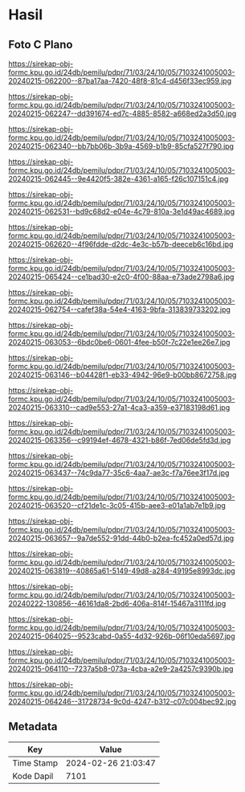 # Hasil

## Foto C Plano

https://sirekap-obj-formc.kpu.go.id/24db/pemilu/pdpr/71/03/24/10/05/7103241005003-20240215-062200--87ba17aa-7420-48f8-81c4-d456f33ec959.jpg

https://sirekap-obj-formc.kpu.go.id/24db/pemilu/pdpr/71/03/24/10/05/7103241005003-20240215-062247--dd391674-ed7c-4885-8582-a668ed2a3d50.jpg

https://sirekap-obj-formc.kpu.go.id/24db/pemilu/pdpr/71/03/24/10/05/7103241005003-20240215-062340--bb7bb06b-3b9a-4569-b1b9-85cfa527f790.jpg

https://sirekap-obj-formc.kpu.go.id/24db/pemilu/pdpr/71/03/24/10/05/7103241005003-20240215-062445--9e4420f5-382e-4361-a165-f26c107151c4.jpg

https://sirekap-obj-formc.kpu.go.id/24db/pemilu/pdpr/71/03/24/10/05/7103241005003-20240215-062531--bd9c68d2-e04e-4c79-810a-3e1d49ac4689.jpg

https://sirekap-obj-formc.kpu.go.id/24db/pemilu/pdpr/71/03/24/10/05/7103241005003-20240215-062620--4f96fdde-d2dc-4e3c-b57b-deeceb6c16bd.jpg

https://sirekap-obj-formc.kpu.go.id/24db/pemilu/pdpr/71/03/24/10/05/7103241005003-20240215-065424--ce1bad30-e2c0-4f00-88aa-e73ade2798a6.jpg

https://sirekap-obj-formc.kpu.go.id/24db/pemilu/pdpr/71/03/24/10/05/7103241005003-20240215-062754--cafef38a-54e4-4163-9bfa-313839733202.jpg

https://sirekap-obj-formc.kpu.go.id/24db/pemilu/pdpr/71/03/24/10/05/7103241005003-20240215-063053--6bdc0be6-0601-4fee-b50f-7c22e1ee26e7.jpg

https://sirekap-obj-formc.kpu.go.id/24db/pemilu/pdpr/71/03/24/10/05/7103241005003-20240215-063146--b04428f1-eb33-4942-96e9-b00bb8672758.jpg

https://sirekap-obj-formc.kpu.go.id/24db/pemilu/pdpr/71/03/24/10/05/7103241005003-20240215-063310--cad9e553-27a1-4ca3-a359-e37183198d61.jpg

https://sirekap-obj-formc.kpu.go.id/24db/pemilu/pdpr/71/03/24/10/05/7103241005003-20240215-063356--c99194ef-4678-4321-b86f-7ed06de5fd3d.jpg

https://sirekap-obj-formc.kpu.go.id/24db/pemilu/pdpr/71/03/24/10/05/7103241005003-20240215-063437--74c9da77-35c6-4aa7-ae3c-f7a76ee3f17d.jpg

https://sirekap-obj-formc.kpu.go.id/24db/pemilu/pdpr/71/03/24/10/05/7103241005003-20240215-063520--cf21de1c-3c05-415b-aee3-e01a1ab7e1b9.jpg

https://sirekap-obj-formc.kpu.go.id/24db/pemilu/pdpr/71/03/24/10/05/7103241005003-20240215-063657--9a7de552-91dd-44b0-b2ea-fc452a0ed57d.jpg

https://sirekap-obj-formc.kpu.go.id/24db/pemilu/pdpr/71/03/24/10/05/7103241005003-20240215-063819--40865a61-5149-49d8-a284-49195e8993dc.jpg

https://sirekap-obj-formc.kpu.go.id/24db/pemilu/pdpr/71/03/24/10/05/7103241005003-20240222-130856--46161da8-2bd6-406a-814f-15467a3111fd.jpg

https://sirekap-obj-formc.kpu.go.id/24db/pemilu/pdpr/71/03/24/10/05/7103241005003-20240215-064025--9523cabd-0a55-4d32-926b-06f10eda5697.jpg

https://sirekap-obj-formc.kpu.go.id/24db/pemilu/pdpr/71/03/24/10/05/7103241005003-20240215-064110--7237a5b8-073a-4cba-a2e9-2a4257c9390b.jpg

https://sirekap-obj-formc.kpu.go.id/24db/pemilu/pdpr/71/03/24/10/05/7103241005003-20240215-064246--31728734-9c0d-4247-b312-c07c004bec92.jpg


## Metadata

| Key        | Value               |
| ---------- | ------------------- |
| Time Stamp | 2024-02-26 21:03:47 |
| Kode Dapil | 7101                |




